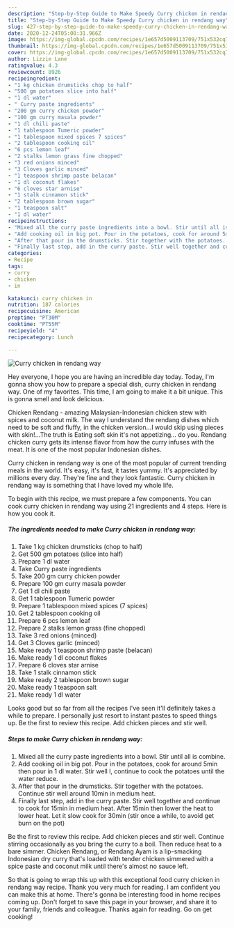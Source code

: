 ```yaml
---
description: "Step-by-Step Guide to Make Speedy Curry chicken in rendang way"
title: "Step-by-Step Guide to Make Speedy Curry chicken in rendang way"
slug: 427-step-by-step-guide-to-make-speedy-curry-chicken-in-rendang-way
date: 2020-12-24T05:08:31.966Z
image: https://img-global.cpcdn.com/recipes/1e657d5009113709/751x532cq70/curry-chicken-in-rendang-way-recipe-main-photo.jpg
thumbnail: https://img-global.cpcdn.com/recipes/1e657d5009113709/751x532cq70/curry-chicken-in-rendang-way-recipe-main-photo.jpg
cover: https://img-global.cpcdn.com/recipes/1e657d5009113709/751x532cq70/curry-chicken-in-rendang-way-recipe-main-photo.jpg
author: Lizzie Lane
ratingvalue: 4.3
reviewcount: 8926
recipeingredient:
- "1 kg chicken drumsticks chop to half"
- "500 gm potatoes slice into half"
- "1 dl water"
- " Curry paste ingredients"
- "200 gm curry chicken powder"
- "100 gm curry masala powder"
- "1 dl chili paste"
- "1 tablespoon Tumeric powder"
- "1 tablespoon mixed spices 7 spices"
- "2 tablespoon cooking oil"
- "6 pcs lemon leaf"
- "2 stalks lemon grass fine chopped"
- "3 red onions minced"
- "3 Cloves garlic minced"
- "1 teaspoon shrimp paste belacan"
- "1 dl coconut flakes"
- "6 cloves star arnise"
- "1 stalk cinnamon stick"
- "2 tablespoon brown sugar"
- "1 teaspoon salt"
- "1 dl water"
recipeinstructions:
- "Mixed all the curry paste ingredients into a bowl. Stir until all is combine."
- "Add cooking oil in big pot. Pour in the potatoes, cook for around 5min then pour in 1 dl water. Stir well l, continue to cook the potatoes until the water reduce."
- "After that pour in the drumsticks. Stir together with the potatoes. Continue stir well around 10min in medium heat."
- "Finally last step, add in the curry paste. Stir well together and continue to cook for 15min in medium heat. After 15min then lower the heat to lower heat. Let it slow cook for 30min (stir once a while, to avoid get burn on the pot)"
categories:
- Recipe
tags:
- curry
- chicken
- in

katakunci: curry chicken in 
nutrition: 187 calories
recipecuisine: American
preptime: "PT30M"
cooktime: "PT55M"
recipeyield: "4"
recipecategory: Lunch

---
```



![Curry chicken in rendang way](https://img-global.cpcdn.com/recipes/1e657d5009113709/751x532cq70/curry-chicken-in-rendang-way-recipe-main-photo.jpg)

Hey everyone, I hope you are having an incredible day today. Today, I'm gonna show you how to prepare a special dish, curry chicken in rendang way. One of my favorites. This time, I am going to make it a bit unique. This is gonna smell and look delicious.

Chicken Rendang - amazing Malaysian-Indonesian chicken stew with spices and coconut milk. The way I understand the rendang dishes which need to be soft and fluffy, in the chicken version…I would skip using pieces with skin!…The truth is Eating soft skin it&#39;s not appetizing… do you. Rendang chicken curry gets its intense flavor from how the curry infuses with the meat. It is one of the most popular Indonesian dishes.

Curry chicken in rendang way is one of the most popular of current trending meals in the world. It's easy, it's fast, it tastes yummy. It's appreciated by millions every day. They're fine and they look fantastic. Curry chicken in rendang way is something that I have loved my whole life.


To begin with this recipe, we must prepare a few components. You can cook curry chicken in rendang way using 21 ingredients and 4 steps. Here is how you cook it.

<!--inarticleads1-->

##### The ingredients needed to make Curry chicken in rendang way:

1. Take 1 kg chicken drumsticks (chop to half)
1. Get 500 gm potatoes (slice into half)
1. Prepare 1 dl water
1. Take  Curry paste ingredients
1. Take 200 gm curry chicken powder
1. Prepare 100 gm curry masala powder
1. Get 1 dl chili paste
1. Get 1 tablespoon Tumeric powder
1. Prepare 1 tablespoon mixed spices (7 spices)
1. Get 2 tablespoon cooking oil
1. Prepare 6 pcs lemon leaf
1. Prepare 2 stalks lemon grass (fine chopped)
1. Take 3 red onions (minced)
1. Get 3 Cloves garlic (minced)
1. Make ready 1 teaspoon shrimp paste (belacan)
1. Make ready 1 dl coconut flakes
1. Prepare 6 cloves star arnise
1. Take 1 stalk cinnamon stick
1. Make ready 2 tablespoon brown sugar
1. Make ready 1 teaspoon salt
1. Make ready 1 dl water


Looks good but so far from all the recipes I&#39;ve seen it&#39;ll definitely takes a while to prepare. I personally just resort to instant pastes to speed things up. Be the first to review this recipe. Add chicken pieces and stir well. 

<!--inarticleads2-->

##### Steps to make Curry chicken in rendang way:

1. Mixed all the curry paste ingredients into a bowl. Stir until all is combine.
1. Add cooking oil in big pot. Pour in the potatoes, cook for around 5min then pour in 1 dl water. Stir well l, continue to cook the potatoes until the water reduce.
1. After that pour in the drumsticks. Stir together with the potatoes. Continue stir well around 10min in medium heat.
1. Finally last step, add in the curry paste. Stir well together and continue to cook for 15min in medium heat. After 15min then lower the heat to lower heat. Let it slow cook for 30min (stir once a while, to avoid get burn on the pot)


Be the first to review this recipe. Add chicken pieces and stir well. Continue stirring occasionally as you bring the curry to a boil. Then reduce heat to a bare simmer. Chicken Rendang, or Rendang Ayam is a lip-smacking Indonesian dry curry that&#39;s loaded with tender chicken simmered with a spice paste and coconut milk until there&#39;s almost no sauce left. 

So that is going to wrap this up with this exceptional food curry chicken in rendang way recipe. Thank you very much for reading. I am confident you can make this at home. There's gonna be interesting food in home recipes coming up. Don't forget to save this page in your browser, and share it to your family, friends and colleague. Thanks again for reading. Go on get cooking!
